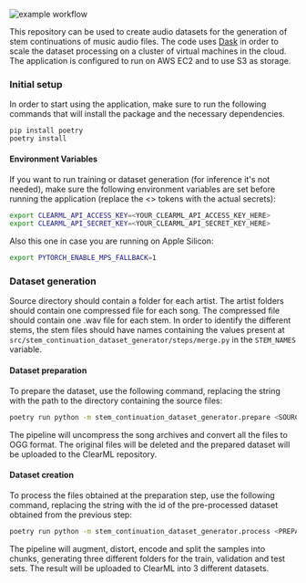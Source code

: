 ![example workflow](https://github.com/energydrink9/stem_continuation_dataset_generator/actions/workflows/python-app.yml/badge.svg)


This repository can be used to create audio datasets for the generation of stem continuations of music audio files. The code uses [Dask](https://www.dask.org/) in order to scale the dataset processing on a cluster of virtual machines in the cloud. The application is configured to run on AWS EC2 and to use S3 as storage.

### Initial setup

In order to start using the application, make sure to run the following commands that will install the package and the necessary dependencies.

```
pip install poetry
poetry install
```

#### Environment Variables

If you want to run training or dataset generation (for inference it's not needed), make sure the following environment variables are set before running the application (replace the <> tokens with the actual secrets):

```sh
export CLEARML_API_ACCESS_KEY=<YOUR_CLEARML_API_ACCESS_KEY_HERE>
export CLEARML_API_SECRET_KEY=<YOUR_CLEARML_API_SECRET_KEY_HERE>
```

Also this one in case you are running on Apple Silicon:
```sh
export PYTORCH_ENABLE_MPS_FALLBACK=1
```

### Dataset generation

Source directory should contain a folder for each artist. The artist folders should contain one compressed file for each song. The compressed file should contain one .wav file for each stem. In order to identify the different stems, the stem files should have names containing the values present at `src/stem_continuation_dataset_generator/steps/merge.py` in the `STEM_NAMES` variable.

#### Dataset preparation

To prepare the dataset, use the following command, replacing the string <SOURCE-DIRECTORY> with the path to the directory containing the source files:

```sh
poetry run python -m stem_continuation_dataset_generator.prepare <SOURCE-DIRECTORY>
```

The pipeline will uncompress the song archives and convert all the files to OGG format. The original files will be deleted and the prepared dataset will be uploaded to the ClearML repository.

#### Dataset creation

To process the files obtained at the preparation step, use the following command, replacing the string <PREPARED-DATASET-ID> with the id of the pre-processed dataset obtained from the previous step:

```sh
poetry run python -m stem_continuation_dataset_generator.process <PREPARED-DATASET-ID>
```

The pipeline will augment, distort, encode and split the samples into chunks, generating three different folders for the train, validation and test sets. The result will be uploaded to ClearML into 3 different datasets.
